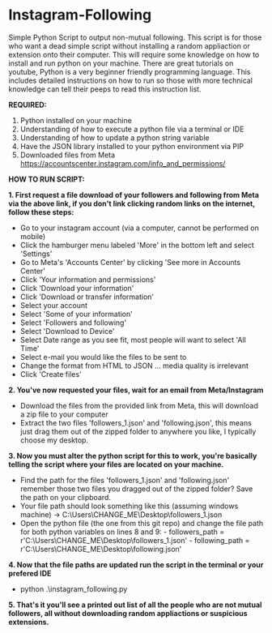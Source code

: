 # Instagram-Following
Simple Python Script to output non-mutual following. This script is for those who want a dead simple script without installing a random appliaction or extension onto their computer.
This will require some knowledge on how to install and run python on your machine. There are great tutorials on youtube, Python is a very beginner friendly programming language. 
This includes detailed instructions on how to run so those with more technical knowledge can tell their peeps to read this instruction list.

**REQUIRED:**
1. Python installed on your machine
2. Understanding of how to execute a python file via a terminal or IDE
3. Understanding of how to update a python string variable
4. Have the JSON library installed to your python environment via PIP
5. Downloaded files from Meta https://accountscenter.instagram.com/info_and_permissions/

**HOW TO RUN SCRIPT:**

**1. First request a file download of your followers and following from Meta via the above link, if you don't link clicking random links on the internet, follow these steps:**
- Go to your instagram account (via a computer, cannot be performed on mobile)
- Click the hamburger menu labeled 'More' in the bottom left and select 'Settings'
- Go to Meta's 'Accounts Center' by clicking 'See more in Accounts Center'
- Click 'Your information and permissions'
- Click 'Download your information'
- Click 'Download or transfer information'
- Select your account
- Select 'Some of your information'
- Select 'Followers and following'
- Select 'Download to Device'
- Select Date range as you see fit, most people will want to select 'All Time'
- Select e-mail you would like the files to be sent to
- Change the format from HTML to JSON ... media quality is irrelevant 
- Click 'Create files'

**2. You've now requested your files, wait for an email from Meta/Instagram**
- Download the files from the provided link from Meta, this will download a zip file to your computer 
- Extract the two files 'followers_1.json' and 'following.json', this means just drag them out of the zipped folder to anywhere you like, I typically choose my desktop.

**3. Now you must alter the python script for this to work, you're basically telling the script where your files are located on your machine.**
- Find the path for the files 'followers_1.json' and 'following.json' remember those two files you dragged out of the zipped folder? Save the path on your clipboard.
- Your file path should look something like this (assuming windows machine) -> C:\Users\CHANGE_ME\Desktop\followers_1.json
- Open the python file (the one from this git repo) and change the file path for both python variables on lines 8 and 9:
        - followers_path = r'C:\Users\CHANGE_ME\Desktop\followers_1.json'
        - following_path = r'C:\Users\CHANGE_ME\Desktop\following.json'

**4. Now that the file paths are updated run the script in the terminal or your prefered IDE**
-  python .\instagram_following.py

**5. That's it you'll see a printed out list of all the people who are not mutual followers, all without downloading random appliactions or suspicious extensions.**
